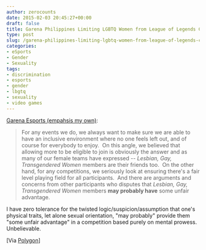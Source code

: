 ```yaml
---
author: zerocounts
date: 2015-02-03 20:45:27+00:00
draft: false
title: Garena Philippines Limiting LGBTQ Women from League of Legends Competition
type: post
slug: /garena-philippines-limiting-lgbtq-women-from-league-of-legends-competition/
categories:
- eSports
- Gender
- Sexuality
tags:
- discrimination
- esports
- gender
- lbgtq
- sexuality
- video games
---
```


[Garena Esports (empahsis my own)](http://esports.garena.ph/newsArticle.php?contentid=00000600&cat=NEWS&subcat=LEAGUE+OF+LEGENDS):

> For any events we do, we always want to make sure we are able to have an inclusive environment where no one feels left out, and of course for everybody to enjoy.  On this angle, we believed that allowing more to be eligible to join is obviously the answer and as many of our female teams have expressed -- _Lesbian, Gay, Transgendered Women_ members are their friends too.  On the other hand, for any competitions, we seriously look at ensuring there's a fair level playing field for all participants.  And there are arguments and concerns from other participants who disputes that _Lesbian, Gay, Transgendered Women_ members **may probably have** some unfair advantage.

I have zero tolerance for the twisted logic/suspicion/assumption that one's physical traits, let alone sexual orientation, "may probably" provide them "some unfair advantage" in a competition based purely on mental prowess. Unbelievable.

[Via [Polygon](http://www.polygon.com/2015/2/3/7971609/league-of-legends-esports-tournament-lgbtq)]
